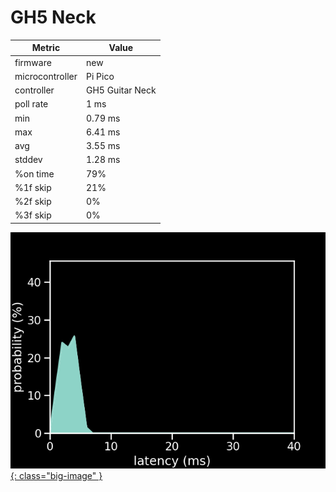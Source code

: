 # GH5 Neck

| Metric          | Value           |
| --------------- | --------------- |
| firmware        | new             |
| microcontroller | Pi Pico         |
| controller      | GH5 Guitar Neck |
| poll rate       | 1 ms            |
| min             | 0.79 ms         |
| max             | 6.41 ms         |
| avg             | 3.55 ms         |
| stddev          | 1.28 ms         |
| %on time        | 79%             |
| %1f skip        | 21%             |
| %2f skip        | 0%              |
| %3f skip        | 0%              |

[![Graph](../../assets/images/results/gh5_neck_direct_santroller.png){: class="big-image" }](../../assets/images/results/gh5_neck_direct_santroller.png)

